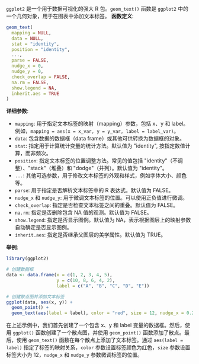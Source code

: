 `ggplot2` 是一个用于数据可视化的强大 R 包。`geom_text()` 函数是 `ggplot2` 中的一个几何对象，用于在图表中添加文本标签。
**函数定义**:
```R
geom_text(
  mapping = NULL,
  data = NULL,
  stat = "identity",
  position = "identity",
  ...,
  parse = FALSE,
  nudge_x = 0,
  nudge_y = 0,
  check_overlap = FALSE,
  na.rm = FALSE,
  show.legend = NA,
  inherit.aes = TRUE
)
```

**详细参数**:
- `mapping`: 用于指定文本标签的映射（mapping）参数，包括 x、y 和 label。例如，`mapping = aes(x = x_var, y = y_var, label = label_var)`。
- `data`: 包含数据的数据框（data frame）或其他可供转换为数据框的对象。
- `stat`: 指定用于计算统计变量的统计方法。默认值为 "identity", 按指定数值计算，而非频次。
- `position`: 指定文本标签的位置调整方法。常见的值包括 "identity"（不调整）、"stack"（堆叠）和 "dodge"（并列）。默认值为 "identity"。
- `...`: 其他可选参数，用于修改文本标签的外观和样式，例如字体大小、颜色等。
- `parse`: 用于指定是否解析文本标签中的 R 表达式。默认值为 FALSE。
- `nudge_x` 和 `nudge_y`: 用于微调文本标签的位置。可以使用正负值进行微调。
- `check_overlap`: 指定是否检查文本标签之间的重叠。默认值为 FALSE。
- `na.rm`: 指定是否删除包含 NA 值的观测。默认值为 FALSE。
- `show.legend`: 指定是否显示图例。默认值为 NA，表示根据图层上的映射参数自动确定是否显示图例。
- `inherit.aes`: 指定是否继承父图层的美学属性。默认值为 TRUE。

**举例**:
```R
library(ggplot2)

# 创建数据框
data <- data.frame(x = c(1, 2, 3, 4, 5),
                   y = c(10, 8, 6, 4, 2),
                   label = c("A", "B", "C", "D", "E"))

# 创建散点图并添加文本标签
ggplot(data, aes(x, y)) +
  geom_point() +
  geom_text(aes(label = label), color = "red", size = 12, nudge_x = 0.2, nudge_y = 0.2)
```

在上述示例中，我们首先创建了一个包含 x、y 和 label 变量的数据框。然后，使用 `ggplot()` 函数创建了一个散点图，并使用 `geom_point()` 函数添加了散点。最后，使用 `geom_text()` 函数在每个散点上添加了文本标签。通过 `aes(label = label)` 指定了标签的映射关系，`color` 参数设置标签颜色为红色，`size` 参数设置标签大小为 12，`nudge_x` 和 `nudge_y` 参数微调标签的位置。